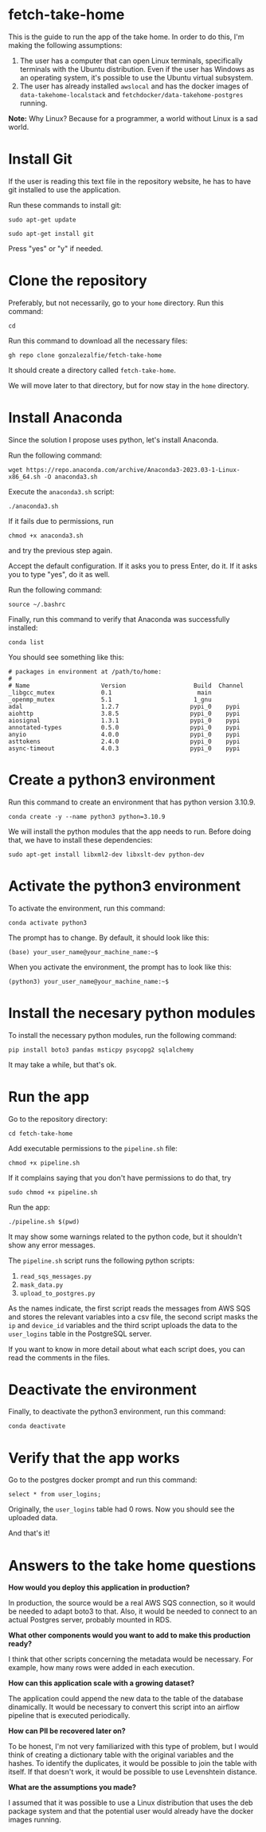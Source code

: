 # fetch-take-home
This is the guide to run the app of the take home. In order to do this, I'm making the following assumptions:

1. The user has a computer that can open Linux terminals, specifically terminals with the Ubuntu distribution. Even if the user has Windows as an operating system, it's possible to use the Ubuntu virtual subsystem.
2. The user has already installed `awslocal` and has the docker images of `data-takehome-localstack` and `fetchdocker/data-takehome-postgres` running.

**Note:** Why Linux? Because for a programmer, a world without Linux is a sad world.

# Install Git

If the user is reading this text file in the repository website, he has to have git installed to use the application.

Run these commands to install git:

`sudo apt-get update`

`sudo apt-get install git`

Press "yes" or "y" if needed.

# Clone the repository

Preferably, but not necessarily, go to your `home` directory. Run this command:

`cd`

Run this command to download all the necessary files:

`gh repo clone gonzalezalfie/fetch-take-home`

It should create a directory called `fetch-take-home`.

We will move later to that directory, but for now stay in the `home` directory.

# Install Anaconda

Since the solution I propose uses python, let's install Anaconda.

Run the following command:

`wget https://repo.anaconda.com/archive/Anaconda3-2023.03-1-Linux-x86_64.sh -O anaconda3.sh`

Execute the `anaconda3.sh` script:

`./anaconda3.sh`

If it fails due to permissions, run 

`chmod +x anaconda3.sh`

and try the previous step again.

Accept the default configuration. If it asks you to press Enter, do it. If it asks you to type "yes", do it as well.

Run the following command:

`source ~/.bashrc`

Finally, run this command to verify that Anaconda was successfully installed:

`conda list`

You should see something like this:

```
# packages in environment at /path/to/home:
#
# Name                    Version                   Build  Channel
_libgcc_mutex             0.1                        main  
_openmp_mutex             5.1                       1_gnu  
adal                      1.2.7                    pypi_0    pypi
aiohttp                   3.8.5                    pypi_0    pypi
aiosignal                 1.3.1                    pypi_0    pypi
annotated-types           0.5.0                    pypi_0    pypi
anyio                     4.0.0                    pypi_0    pypi
asttokens                 2.4.0                    pypi_0    pypi
async-timeout             4.0.3                    pypi_0    pypi
```

# Create a python3 environment

Run this command to create an environment that has python version 3.10.9.

`conda create -y --name python3 python=3.10.9`

We will install the python modules that the app needs to run. Before doing that, we have to install these dependencies:

`sudo apt-get install libxml2-dev libxslt-dev python-dev`

# Activate the python3 environment

To activate the environment, run this command:

`conda activate python3`

The prompt has to change. By default, it should look like this:

`(base) your_user_name@your_machine_name:~$`

When you activate the environment, the prompt has to look like this:

`(python3) your_user_name@your_machine_name:~$`

# Install the necesary python modules

To install the necessary python modules, run the following command:

`pip install boto3 pandas msticpy psycopg2 sqlalchemy`

It may take a while, but that's ok.

# Run the app

Go to the repository directory:

`cd fetch-take-home`

Add executable permissions to the `pipeline.sh` file:

`chmod +x pipeline.sh`

If it complains saying that you don't have permissions to do that, try 

`sudo chmod +x pipeline.sh`

Run the app:

`./pipeline.sh $(pwd)`

It may show some warnings related to the python code, but it shouldn't show any error messages.

The `pipeline.sh` script runs the following python scripts:

1. `read_sqs_messages.py`
2. `mask_data.py`
3. `upload_to_postgres.py`

As the names indicate, the first script reads the messages from AWS SQS and stores the relevant variables into a csv file, the second script masks the `ip` and `device_id` variables and the third script uploads the data to the `user_logins` table in the PostgreSQL server.

If you want to know in more detail about what each script does, you can read the comments in the files.

# Deactivate the environment

Finally, to deactivate the python3 environment, run this command:

`conda deactivate`

# Verify that the app works

Go to the postgres docker prompt and run this command:

`select * from user_logins;`

Originally, the `user_logins` table had 0 rows. Now you should see the uploaded data.

And that's it!

# Answers to the take home questions

**How would you deploy this application in production?**

In production, the source would be a real AWS SQS connection, so it would be needed to adapt boto3 to that. Also, it would be needed to connect to an actual Postgres server, probably mounted in RDS.

**What other components would you want to add to make this production ready?**

I think that other scripts concerning the metadata would be necessary. For example, how many rows were added in each execution.

**How can this application scale with a growing dataset?**

The application could append the new data to the table of the database dinamically. It would be necessary to convert this script into an airflow pipeline that is executed periodically.

**How can PII be recovered later on?**

To be honest, I'm not very familiarized with this type of problem, but I would think of creating a dictionary table with the original variables and the hashes. To identify the duplicates, it would be possible to join the table with itself. If that doesn't work, it would be possible to use Levenshtein distance.

**What are the assumptions you made?**

I assumed that it was possible to use a Linux distribution that uses the deb package system and that the potential user would already have the docker images running.
